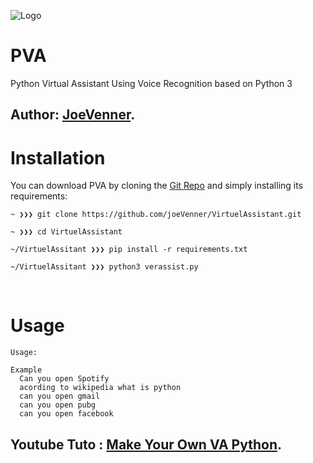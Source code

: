 ![Logo](https://i.ibb.co/pKwVbFQ/Coffee-Tutorial-You-Tube-Thumbnail.png)

# PVA
Python Virtual Assistant Using Voice Recognition based on Python 3

Author: [JoeVenner](mailto:ylafrimi@gmail.com).
-------------
# Installation

You can download PVA by cloning the [Git Repo](https://github.com/joeVenner/VirtuelAssistant.git) and simply installing its requirements:

```
~ ❯❯❯ git clone https://github.com/joeVenner/VirtuelAssistant.git

~ ❯❯❯ cd VirtuelAssistant 

~/VirtuelAssitant ❯❯❯ pip install -r requirements.txt

~/VirtuelAssitant ❯❯❯ python3 verassist.py
```
<br/>

# Usage

```
Usage: 

Example
  Can you open Spotify
  acording to wikipedia what is python 
  can you open gmail
  can you open pubg 
  can you open facebook
```

Youtube Tuto : [Make Your Own VA Python](https://www.youtube.com/watch?v=eJT75-pbNLE).
-------------

